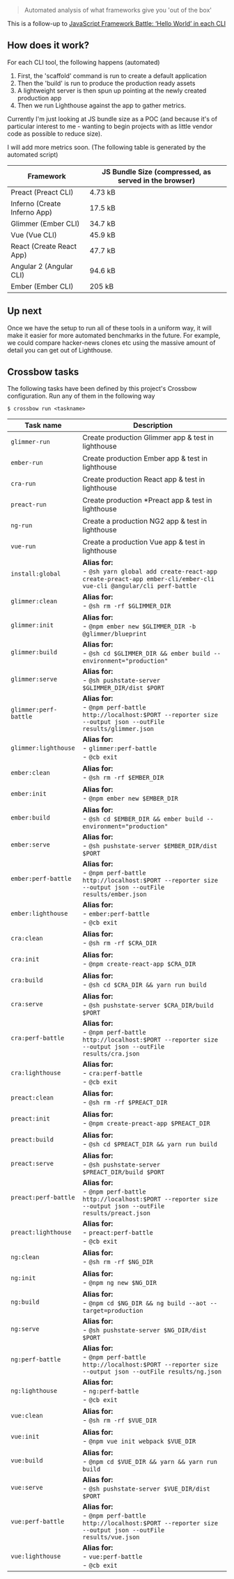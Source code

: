 > Automated analysis of what frameworks give you 'out of the box'

This is a follow-up to [JavaScript Framework Battle: ‘Hello World’ in each CLI](https://medium.com/dailyjs/javascript-framework-battle-hello-world-in-each-cli-cfdba8bf5e4b) 

## How does it work?

For each CLI tool, the following happens (automated)

1. First, the 'scaffold' command is run to create a default application 
2. Then the 'build' is run to produce the production ready assets
3. A lightweight server is then spun up pointing at the newly created production app
4. Then we run Lighthouse against the app to gather metrics.

Currently I'm just looking at JS bundle size as a POC (and because it's of particular interest to me - wanting to begin projects with as little vendor code as possible to reduce size). 

I will add more metrics soon. (The following table is generated by the automated script)

<!--perf:js-start-->
|Framework|JS Bundle Size (compressed, as served in the browser)|
|---|---|
|Preact (Preact CLI)|4.73 kB|
|Inferno (Create Inferno App)|17.5 kB|
|Glimmer (Ember CLI)|34.7 kB|
|Vue (Vue CLI)|45.9 kB|
|React (Create React App)|47.7 kB|
|Angular 2 (Angular CLI)|94.6 kB|
|Ember (Ember CLI)|205 kB|
<!--perf:js-end-->

## Up next

Once we have the setup to run all of these tools in a uniform way, it will make it easier for
 more automated benchmarks in the future. For example, we could compare hacker-news clones etc using 
 the massive amount of detail you can get out of Lighthouse.
 

<!--crossbow-docs-start-->
## Crossbow tasks

The following tasks have been defined by this project's Crossbow configuration.
Run any of them in the following way
 
```shell
$ crossbow run <taskname>
```
|Task name|Description|
|---|---|
|<pre>`glimmer-run`</pre>|Create production Glimmer app & test in lighthouse|
|<pre>`ember-run`</pre>|Create production Ember app & test in lighthouse|
|<pre>`cra-run`</pre>|Create production React app & test in lighthouse|
|<pre>`preact-run`</pre>|Create production *Preact app & test in lighthouse|
|<pre>`ng-run`</pre>|Create a production NG2 app & test in lighthouse|
|<pre>`vue-run`</pre>|Create a production Vue app & test in lighthouse|
|<pre>`install:global`</pre>|**Alias for:**<br>- `@sh yarn global add create-react-app create-preact-app ember-cli/ember-cli vue-cli @angular/cli perf-battle`|
|<pre>`glimmer:clean`</pre>|**Alias for:**<br>- `@sh rm -rf $GLIMMER_DIR`|
|<pre>`glimmer:init`</pre>|**Alias for:**<br>- `@npm ember new $GLIMMER_DIR -b @glimmer/blueprint`|
|<pre>`glimmer:build`</pre>|**Alias for:**<br>- `@sh cd $GLIMMER_DIR && ember build --environment="production"`|
|<pre>`glimmer:serve`</pre>|**Alias for:**<br>- `@sh pushstate-server $GLIMMER_DIR/dist $PORT`|
|<pre>`glimmer:perf-battle`</pre>|**Alias for:**<br>- `@npm perf-battle http://localhost:$PORT --reporter size --output json --outFile results/glimmer.json`|
|<pre>`glimmer:lighthouse`</pre>|**Alias for:**<br>- `glimmer:perf-battle`<br>- `@cb exit`|
|<pre>`ember:clean`</pre>|**Alias for:**<br>- `@sh rm -rf $EMBER_DIR`|
|<pre>`ember:init`</pre>|**Alias for:**<br>- `@npm ember new $EMBER_DIR`|
|<pre>`ember:build`</pre>|**Alias for:**<br>- `@sh cd $EMBER_DIR && ember build --environment="production"`|
|<pre>`ember:serve`</pre>|**Alias for:**<br>- `@sh pushstate-server $EMBER_DIR/dist $PORT`|
|<pre>`ember:perf-battle`</pre>|**Alias for:**<br>- `@npm perf-battle http://localhost:$PORT --reporter size --output json --outFile results/ember.json`|
|<pre>`ember:lighthouse`</pre>|**Alias for:**<br>- `ember:perf-battle`<br>- `@cb exit`|
|<pre>`cra:clean`</pre>|**Alias for:**<br>- `@sh rm -rf $CRA_DIR`|
|<pre>`cra:init`</pre>|**Alias for:**<br>- `@npm create-react-app $CRA_DIR`|
|<pre>`cra:build`</pre>|**Alias for:**<br>- `@sh cd $CRA_DIR && yarn run build`|
|<pre>`cra:serve`</pre>|**Alias for:**<br>- `@sh pushstate-server $CRA_DIR/build $PORT`|
|<pre>`cra:perf-battle`</pre>|**Alias for:**<br>- `@npm perf-battle http://localhost:$PORT --reporter size --output json --outFile results/cra.json`|
|<pre>`cra:lighthouse`</pre>|**Alias for:**<br>- `cra:perf-battle`<br>- `@cb exit`|
|<pre>`preact:clean`</pre>|**Alias for:**<br>- `@sh rm -rf $PREACT_DIR`|
|<pre>`preact:init`</pre>|**Alias for:**<br>- `@npm create-preact-app $PREACT_DIR`|
|<pre>`preact:build`</pre>|**Alias for:**<br>- `@sh cd $PREACT_DIR && yarn run build`|
|<pre>`preact:serve`</pre>|**Alias for:**<br>- `@sh pushstate-server $PREACT_DIR/build $PORT`|
|<pre>`preact:perf-battle`</pre>|**Alias for:**<br>- `@npm perf-battle http://localhost:$PORT --reporter size --output json --outFile results/preact.json`|
|<pre>`preact:lighthouse`</pre>|**Alias for:**<br>- `preact:perf-battle`<br>- `@cb exit`|
|<pre>`ng:clean`</pre>|**Alias for:**<br>- `@sh rm -rf $NG_DIR`|
|<pre>`ng:init`</pre>|**Alias for:**<br>- `@npm ng new $NG_DIR`|
|<pre>`ng:build`</pre>|**Alias for:**<br>- `@npm cd $NG_DIR && ng build --aot --target=production`|
|<pre>`ng:serve`</pre>|**Alias for:**<br>- `@sh pushstate-server $NG_DIR/dist $PORT`|
|<pre>`ng:perf-battle`</pre>|**Alias for:**<br>- `@npm perf-battle http://localhost:$PORT --reporter size --output json --outFile results/ng.json`|
|<pre>`ng:lighthouse`</pre>|**Alias for:**<br>- `ng:perf-battle`<br>- `@cb exit`|
|<pre>`vue:clean`</pre>|**Alias for:**<br>- `@sh rm -rf $VUE_DIR`|
|<pre>`vue:init`</pre>|**Alias for:**<br>- `@npm vue init webpack $VUE_DIR`|
|<pre>`vue:build`</pre>|**Alias for:**<br>- `@npm cd $VUE_DIR && yarn && yarn run build`|
|<pre>`vue:serve`</pre>|**Alias for:**<br>- `@sh pushstate-server $VUE_DIR/dist $PORT`|
|<pre>`vue:perf-battle`</pre>|**Alias for:**<br>- `@npm perf-battle http://localhost:$PORT --reporter size --output json --outFile results/vue.json`|
|<pre>`vue:lighthouse`</pre>|**Alias for:**<br>- `vue:perf-battle`<br>- `@cb exit`|
<!--crossbow-docs-end-->
